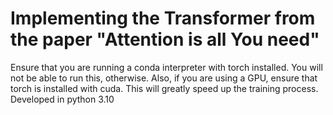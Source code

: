 ﻿# Implementing the Transformer from the paper "Attention is all You need"

Ensure that you are running a conda interpreter with torch installed. You will not be able to run this, otherwise.
Also, if you are using a GPU, ensure that torch is installed with cuda. This will greatly speed up the training process.
Developed in python 3.10